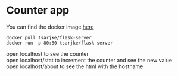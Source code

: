 # Counter app

You can find the docker image [here](https://hub.docker.com/r/tsarjke/flask-server)

```
docker pull tsarjke/flask-server
docker run -p 80:80 tsarjke/flask-server
```

open localhost to see the counter  
open localhost/stat to increment the counter and see the new value  
open localhost/about to see the html with the hostname  